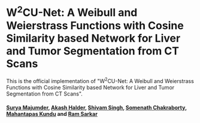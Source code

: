 # W<sup>2</sup>CU-Net: A Weibull and Weierstrass Functions with Cosine Similarity based Network for Liver and Tumor Segmentation from CT Scans

This is the official implementation of "W<sup>2</sup>CU-Net: A Weibull and Weierstrass Functions with Cosine Similarity based Network for Liver and Tumor Segmentation from CT Scans".

#### [Surya Majumder](https://www.linkedin.com/in/surya-majumder-333891246/), [Akash Halder](https://in.linkedin.com/in/akash-halder-1b315b1b7?original_referer=https%3A%2F%2Fwww.google.com%2F), [Shivam Singh](https://www.linkedin.com/in/shhivam-singh12/), [Somenath Chakraborty](https://www.linkedin.com/in/somenath-chakraborty/), [Mahantapas Kundu]() and [Ram Sarkar](http://www.jaduniv.edu.in/profile.php?uid=686)<br/>
